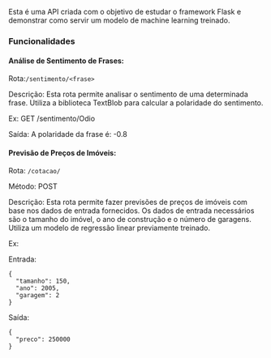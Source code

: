  Esta é uma API criada com o objetivo de estudar o framework Flask e demonstrar como servir um modelo de machine learning treinado.

### Funcionalidades

#### Análise de Sentimento de Frases:

Rota:``` /sentimento/<frase> ```


Descrição: Esta rota permite analisar o sentimento de uma determinada frase. 
Utiliza a biblioteca TextBlob para calcular a polaridade do sentimento.

Ex: GET /sentimento/Odio

Saída: A polaridade da frase é: -0.8




#### Previsão de Preços de Imóveis:


Rota: ``` /cotacao/ ```

Método: POST

Descrição: Esta rota permite fazer previsões de preços de imóveis com base nos dados de entrada fornecidos.
Os dados de entrada necessários são o tamanho do imóvel, o ano de construção e o número de garagens. Utiliza um modelo de regressão linear previamente treinado.


Ex:

Entrada:
```
{
  "tamanho": 150,
  "ano": 2005,
  "garagem": 2
}
```
Saída:
```
{
  "preco": 250000
}
```
